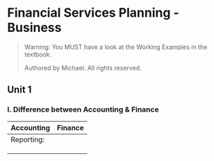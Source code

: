 # Financial Services Planning - Business

> Warning: You MUST have a look at the Working Examples in the textbook.
> 
> Authored by Michael. All rights reserved.

## Unit 1

### I. Difference between Accounting & Finance

| Accounting | Finance |
| ---------- | ------- |
| Reporting: |         |
|            |         |
|            |         |
|            |         |



